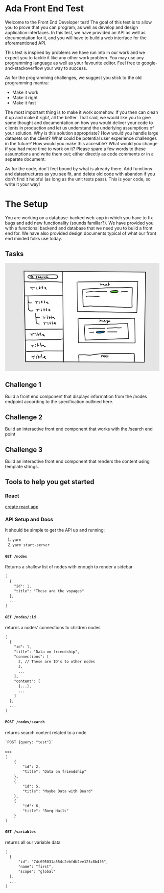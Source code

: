 # Ada Front End Test

Welcome to the Front End Developer test! The goal of this test is to allow you to prove that you can program, as well as develop and design application interfaces. In this test, we have provided an API as well as documentation for it, and you will have to build a web interface for the aforementioned API.

This test is inspired by problems we have run into in our work and we expect you to tackle it like any other work problem. You may use any programming language as well as your favourite editor. Feel free to google-and-stackoverflow your way to success.

As for the programming challenges, we suggest you stick to the old programming mantra:

- Make it work
- Make it right
- Make it fast

The most important thing is to make it work somehow. If you then can clean it up and make it _right_, all the better. That said, we would like you to give some thought and documentation on how you would deliver your code to clients in production and let us understand the underlying assumptions of your solution. Why is this solution appropriate? How would you handle large datasets on the client? What could be potential user experience challenges in the future? How would you make this accesible? What would you change if you had more time to work on it? Please spare a few words to these assumptions and write them out; either directly as code comments or in a separate document.

As for the code, don't feel bound by what is already there. Add functions and datastructures as you see fit, and delete old code with abandon if you don't find it helpful (as long as the unit tests pass). This is your code, so write it your way!

# The Setup

You are working on a database-backed web-app in which you have to fix bugs and add new functionality (sounds familiar?). We have provided you with a functional backend and database that we need you to build a front end for. We have also provided design documents typical of what our front end minded folks use today.

## Tasks

![58CB6FC5-1001-43C2-A8DD-729C5CF0258B](./resources/sketch.png)

## Challenge 1

Build a front end component that displays  information from the /nodes endpoint
according to the specification outlined here.

## Challenge 2

Build an interactive front end component that works with the /search end point

## Challenge 3

Build an interactive front end component that renders the content using template
strings.

## Tools to help you get started

### React
[create react app](https://reactjs.org/docs/create-a-new-react-app.html)

### API Setup and Docs
It should be simple to get the API up and running:

1. `yarn`
2. `yarn start-server`

#### `GET /nodes`

Returns a shallow list of nodes with enough to render a sidebar

```
[
  {
    "id": 1,
    "title": "These are the voyages"
  },
  ...
]
```

#### `GET /nodes/:id`

returns a nodes' connections to children nodes

```
[
  {
    "id": 1,
    "title": "Data on friendship",
    "connections": [
      2, // These are ID's to other nodes
      3,
      ...
    ],
    "content": [
      {...},
      ...
    ]
  },
  ...
]
```

#### `POST /nodes/search`

returns search content related to a node


```
`POST {query: "test"}`

>>>
[
    {
        "id": 2,
        "title": "Data on friendship"
    },
    {
        "id": 5,
        "title": "Maybe Data with Beard"
    },
    {
        "id": 6,
        "title": "Borg Hails"
    }
]
```

#### `GET /variables`

returns all our variable data

```
[
  {
      "id": "74c695031a554c2ebfdb2ee123c8b4f6",
      "name": "first",
      "scope": "global"
  },
  ...
]
```
